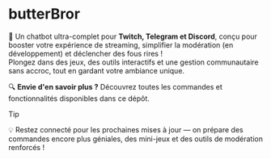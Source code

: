 # butterBror  
🚀 Un chatbot ultra-complet pour **Twitch, Telegram et Discord**, conçu pour booster votre expérience de streaming, simplifier la modération (en développement) et déclencher des fous rires !  
Plongez dans des jeux, des outils interactifs et une gestion communautaire sans accroc, tout en gardant votre ambiance unique.  

🔍 **Envie d'en savoir plus ?** Découvrez toutes les commandes et fonctionnalités disponibles dans ce dépôt.  

> [!TIP]  
> 💡 Restez connecté pour les prochaines mises à jour — on prépare des commandes encore plus géniales, des mini-jeux et des outils de modération renforcés !  
